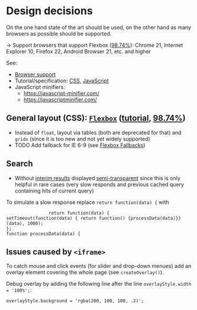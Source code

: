 # Design decisions

On the one hand state of the art should be used, on the other hand as many browsers as possible should be supported.

→ Support browsers that support Flexbox ([98.74%](https://caniuse.com/#feat=flexbox)):
Chrome 21, Internet Explorer 10, Firefox 22, Android Browser 21, etc. and higher

See:
* [Browser support](https://caniuse.com/)
* Tutorial/specification: [CSS](https://www.w3schools.com/csS/default.asp), [JavaScript](https://www.w3schools.com/js/default.asp)
* JavaScript minifiers:
  * https://javascript-minifier.com/
  * https://javascriptminifier.com/

## General layout (CSS): [`Flexbox`](https://www.w3schools.com/csS/css3_flexbox.asp) ([tutorial](https://css-tricks.com/snippets/css/a-guide-to-flexbox/), [98.74%](https://caniuse.com/#feat=flexbox))

* Instead of `float`, layout via tables (both are deprecated for that) and `gridx` (since it is too new and not yet widely supported)
* TODO Add fallback for IE 6-9 (see [Flexbox Fallbacks](http://maddesigns.de/flexbox-fallbacks-2670.html))

## Search

* Without [interim results](https://github.com/howlger/Eclipse-Help-Modernized/blob/541481f486008f665244446052d2a7e6d147223c/de.agilantis.help_ui_modernized/index.js#L482-L513) displayed [semi-transparent](https://github.com/howlger/Eclipse-Help-Modernized/blob/541481f486008f665244446052d2a7e6d147223c/de.agilantis.help_ui_modernized/index.js#L607) since this is only helpful in rare cases (very slow responds and previous cached query containing hits of current query)

To simulate a slow response replace `return function(data) {` with

```
                return function(data) {
setTimeout(function(data) { return function() {processData(data)}}(data), 1000);
};
function processData(data) {
```
## Issues caused by `<iframe>`

To catch mouse and click events (for slider and drop-down menues) add an overlay element covering the whole page (see `createOverlay()`).

Debug overlay by adding the following line after the line `overlayStyle.width = '100%';`:

```
overlayStyle.background = 'rgba(200, 100, 100, .2)';
```
